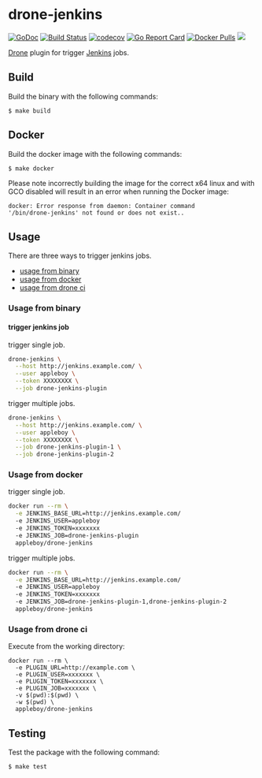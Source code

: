 # drone-jenkins

[![GoDoc](https://godoc.org/github.com/appleboy/drone-jenkins?status.svg)](https://godoc.org/github.com/appleboy/drone-jenkins) [![Build Status](http://drone.wu-boy.com/api/badges/appleboy/drone-jenkins/status.svg)](http://drone.wu-boy.com/appleboy/drone-jenkins) [![codecov](https://codecov.io/gh/appleboy/drone-jenkins/branch/master/graph/badge.svg)](https://codecov.io/gh/appleboy/drone-jenkins) [![Go Report Card](https://goreportcard.com/badge/github.com/appleboy/drone-jenkins)](https://goreportcard.com/report/github.com/appleboy/drone-jenkins) [![Docker Pulls](https://img.shields.io/docker/pulls/appleboy/drone-jenkins.svg)](https://hub.docker.com/r/appleboy/drone-jenkins/) [![](https://images.microbadger.com/badges/image/appleboy/drone-jenkins.svg)](https://microbadger.com/images/appleboy/drone-jenkins "Get your own image badge on microbadger.com")

[Drone](https://github.com/drone/drone) plugin for trigger [Jenkins](https://jenkins.io/) jobs.

## Build

Build the binary with the following commands:

```
$ make build
```

## Docker

Build the docker image with the following commands:

```
$ make docker
```

Please note incorrectly building the image for the correct x64 linux and with
GCO disabled will result in an error when running the Docker image:

```
docker: Error response from daemon: Container command
'/bin/drone-jenkins' not found or does not exist..
```

## Usage

There are three ways to trigger jenkins jobs.

* [usage from binary](#usage-from-binary)
* [usage from docker](#usage-from-docker)
* [usage from drone ci](#usage-from-drone-ci)

<a name="usage-from-binary"></a>
### Usage from binary

#### trigger jenkins job

trigger single job.

```bash
drone-jenkins \
  --host http://jenkins.example.com/ \
  --user appleboy \
  --token XXXXXXXX \
  --job drone-jenkins-plugin
```

trigger multiple jobs.

```bash
drone-jenkins \
  --host http://jenkins.example.com/ \
  --user appleboy \
  --token XXXXXXXX \
  --job drone-jenkins-plugin-1 \
  --job drone-jenkins-plugin-2
```

<a name="usage-from-docker"></a>
### Usage from docker

trigger single job.

```bash
docker run --rm \
  -e JENKINS_BASE_URL=http://jenkins.example.com/
  -e JENKINS_USER=appleboy
  -e JENKINS_TOKEN=xxxxxxx
  -e JENKINS_JOB=drone-jenkins-plugin
  appleboy/drone-jenkins
```

trigger multiple jobs.

```bash
docker run --rm \
  -e JENKINS_BASE_URL=http://jenkins.example.com/
  -e JENKINS_USER=appleboy
  -e JENKINS_TOKEN=xxxxxxx
  -e JENKINS_JOB=drone-jenkins-plugin-1,drone-jenkins-plugin-2
  appleboy/drone-jenkins
```

<a name="usage-from-drone-ci"></a>
### Usage from drone ci

Execute from the working directory:

```
docker run --rm \
  -e PLUGIN_URL=http://example.com \
  -e PLUGIN_USER=xxxxxxx \
  -e PLUGIN_TOKEN=xxxxxxx \
  -e PLUGIN_JOB=xxxxxxx \
  -v $(pwd):$(pwd) \
  -w $(pwd) \
  appleboy/drone-jenkins
```

## Testing

Test the package with the following command:

```
$ make test
```
